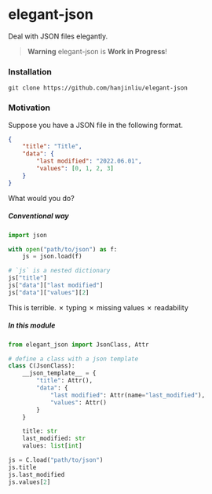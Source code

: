 # elegant-json

Deal with JSON files elegantly.

> **Warning**
> elegant-json is **Work in Progress**!

### Installation

```
git clone https://github.com/hanjinliu/elegant-json
```

### Motivation

Suppose you have a JSON file in the following format.

```json
{
    "title": "Title",
    "data": {
        "last modified": "2022.06.01",
        "values": [0, 1, 2, 3]
    }
}
```

What would you do?

##### Conventional way

```python
import json

with open("path/to/json") as f:
    js = json.load(f)

# `js` is a nested dictionary
js["title"]
js["data"]["last modified"]
js["data"]["values"][2]
```

This is terrible.
&cross; typing
&cross; missing values
&cross; readability

##### In this module

```python
from elegant_json import JsonClass, Attr

# define a class with a json template
class C(JsonClass):
    __json_template__ = {
        "title": Attr(),
        "data": {
            "last modified": Attr(name="last_modified"),
            "values": Attr()
        }
    }

    title: str
    last_modified: str
    values: list[int]

js = C.load("path/to/json")
js.title
js.last_modified
js.values[2]
```